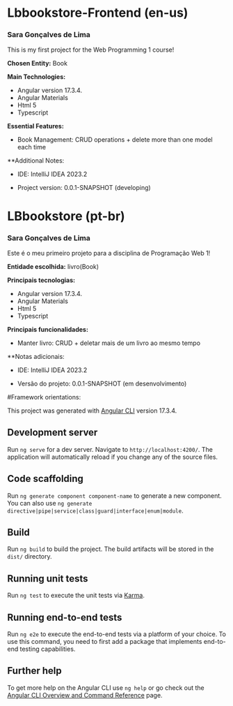 # Lbbookstore-Frontend (en-us)

### Sara Gonçalves de Lima

This is my first project for the Web Programming 1 course!

**Chosen Entity:** Book

**Main Technologies:**

-  Angular version 17.3.4.
-  Angular Materials
-  Html 5
-  Typescript

**Essential Features:**

-   Book Management: CRUD operations + delete more than one model each time
  
**Additional Notes: 
 -  IDE: IntelliJ IDEA 2023.2

-   Project version: 0.0.1-SNAPSHOT (developing)


# LBbookstore (pt-br)

### Sara Gonçalves de Lima

Este é o meu primeiro projeto para a disciplina de Programação Web 1! 

**Entidade escolhida:** livro(Book)

**Principais tecnologias:**

-  Angular version 17.3.4.
-  Angular Materials
-  Html 5
-  Typescript

**Principais funcionalidades:**

-   Manter livro: CRUD + deletar mais de um livro ao mesmo tempo
  
**Notas adicionais: 
  -  IDE: IntelliJ IDEA 2023.2

-   Versão do projeto: 0.0.1-SNAPSHOT (em desenvolvimento)









#Framework orientations:


This project was generated with [Angular CLI](https://github.com/angular/angular-cli) version 17.3.4.

## Development server

Run `ng serve` for a dev server. Navigate to `http://localhost:4200/`. The application will automatically reload if you change any of the source files.

## Code scaffolding

Run `ng generate component component-name` to generate a new component. You can also use `ng generate directive|pipe|service|class|guard|interface|enum|module`.

## Build

Run `ng build` to build the project. The build artifacts will be stored in the `dist/` directory.

## Running unit tests

Run `ng test` to execute the unit tests via [Karma](https://karma-runner.github.io).

## Running end-to-end tests

Run `ng e2e` to execute the end-to-end tests via a platform of your choice. To use this command, you need to first add a package that implements end-to-end testing capabilities.

## Further help

To get more help on the Angular CLI use `ng help` or go check out the [Angular CLI Overview and Command Reference](https://angular.io/cli) page.
